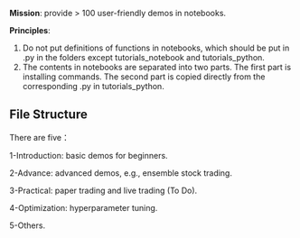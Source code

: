 **Mission**: provide > 100 user-friendly demos in notebooks. 

**Principles**: 

1) Do not put definitions of functions in notebooks, which should be put in .py in the folders except tutorials_notebook and tutorials_python.
2) The contents in notebooks are separated into two parts. The first part is installing commands. The second part is copied directly from the corresponding .py in tutorials_python.

## File Structure

There are five：

1-Introduction: basic demos for beginners.

2-Advance: advanced demos, e.g., ensemble stock trading.

3-Practical: paper trading and live trading (To Do).

4-Optimization: hyperparameter tuning.

5-Others.



